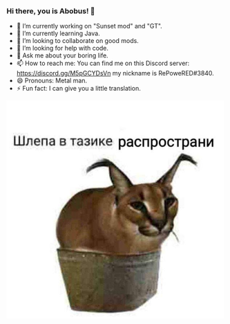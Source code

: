 ### Hi there, you is Abobus! 👋

- 🔭 I’m currently working on "Sunset mod" and "GT".
- 🌱 I’m currently learning Java.
- 👯 I’m looking to collaborate on good mods.
- 🤔 I’m looking for help with code.
- 💬 Ask me about your boring life.
- 📫 How to reach me: You can find me on this Discord server: https://discord.gg/M5pGCYDsVn my nickname is RePoweRED#3840.
- 😄 Pronouns: Metal man.
- ⚡ Fun fact: I can give you a little translation.

![floppa!](https://github.com/lordReddx/pics/blob/main/CPYJC6Z-1.png)
